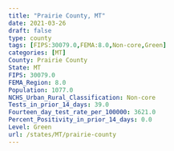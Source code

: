 ```yaml
---
title: "Prairie County, MT"
date: 2021-03-26
draft: false
type: county
tags: [FIPS:30079.0,FEMA:8.0,Non-core,Green]
categories: [MT]
County: Prairie County
State: MT
FIPS: 30079.0
FEMA_Region: 8.0
Population: 1077.0
NCHS_Urban_Rural_Classification: Non-core
Tests_in_prior_14_days: 39.0
Fourteen_day_test_rate_per_100000: 3621.0
Percent_Positivity_in_prior_14_days: 0.0
Level: Green
url: /states/MT/prairie-county
---
```



